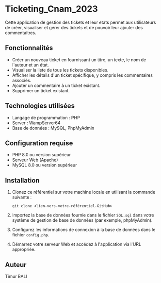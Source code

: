 # Ticketing_Cnam_2023

Cette application de gestion des tickets et leur etats permet aux utilisateurs de créer, visualiser et gérer des tickets et de pouvoir leur ajouter des commentaitres.

## Fonctionnalités

- Créer un nouveau ticket en fournissant un titre, un texte, le nom de l'auteur et un état.
- Visualiser la liste de tous les tickets disponibles.
- Afficher les détails d'un ticket spécifique, y compris les commentaires associés.
- Ajouter un commentaire à un ticket existant.
- Supprimer un ticket existant.

## Technologies utilisées

- Langage de programmation : PHP
- Server : WampServer64
- Base de données : MySQL, PhpMyAdmin


## Configuration requise

- PHP 8.0 ou version supérieur
- Serveur Web (Apache)
- MySQL 8.0 ou version supérieur

## Installation

1. Clonez ce référentiel sur votre machine locale en utilisant la commande suivante :

   ```
   git clone <lien-vers-votre-référentiel-GitHub>
   ```

2. Importez la base de données fournie dans le fichier `SQL.sql` dans votre système de gestion de base de données (par exemple, phpMyAdmin).

3. Configurez les informations de connexion à la base de données dans le fichier `config.php`.

4. Démarrez votre serveur Web et accédez à l'application via l'URL appropriée.

## Auteur

Timur BALI
